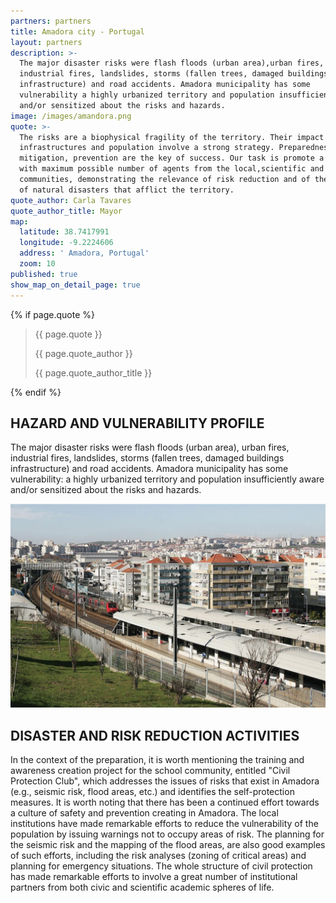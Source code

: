 ```yaml
---
partners: partners
title: Amadora city - Portugal
layout: partners
description: >-
  The major disaster risks were flash floods (urban area),urban fires,
  industrial fires, landslides, storms (fallen trees, damaged buildings
  infrastructure) and road accidents. Amadora municipality has some
  vulnerability a highly urbanized territory and population insufficiently aware
  and/or sensitized about the risks and hazards.
image: /images/amandora.png
quote: >-
  The risks are a biophysical fragility of the territory. Their impact on the
  infrastructures and population involve a strong strategy. Preparedness,
  mitigation, prevention are the key of success. Our task is promote a campaign
  with maximum possible number of agents from the local,scientific and academic
  communities, demonstrating the relevance of risk reduction and of the amount
  of natural disasters that afflict the territory.
quote_author: Carla Tavares
quote_author_title: Mayor
map:
  latitude: 38.7417991
  longitude: -9.2224606
  address: ' Amadora, Portugal'
  zoom: 10
published: true
show_map_on_detail_page: true
---
```


{% if page.quote %}
<section class="testimonial">
		<div class="container flex">
			<div class="testimonial-block">
				<blockquote>
					<p class="editable">{{ page.quote }}</p>
					<p class="profile_author">{{ page.quote_author }}</p>
					<p>{{ page.quote_author_title }}</p>
				</blockquote>
			</div>
		</div>
	</section>
{% endif %}

## HAZARD AND VULNERABILITY PROFILE 

The major disaster risks were flash floods (urban area), urban fires, industrial fires, landslides, storms (fallen trees, damaged buildings infrastructure) and road accidents. Amadora municipality has some vulnerability: a highly urbanized territory and population insufficiently aware and/or sensitized about the risks and hazards. 

![alt text](/images/amandora.png "Amadora - Portugal")

## DISASTER AND RISK REDUCTION ACTIVITIES 

In the context of the preparation, it is worth mentioning the training and awareness creation project for the school community, entitled "Civil Protection Club", which addresses the issues of risks that exist in Amadora (e.g., seismic risk, flood areas, etc.) and identifies the self-protection measures. It is worth noting that there has been a continued effort towards a culture of safety and prevention creating in Amadora. The local institutions have made remarkable efforts to reduce the vulnerability of the population by issuing warnings not to occupy areas of risk. The planning for the seismic risk and the mapping of the flood areas, are also good examples of such efforts, including the risk analyses (zoning of critical areas) and planning for emergency situations. The whole structure of civil protection has made remarkable efforts to involve a great number of institutional partners from both civic and scientific academic spheres of life.
